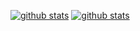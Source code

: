 [![github stats](https://github-readme-stats.vercel.app/api?username=joffrey-bion&show=prs_merged&show_icons=true&theme=tokyodark#gh-dark-mode-only)]([https://github.com/anuraghazra/github-readme-stats#gh-dark-mode-only)
[![github stats](https://github-readme-stats.vercel.app/api?username=joffrey-bion&show=prs_merged&show_icons=true&theme=catppuccin_latte#gh-light-mode-only)]([https://github.com/anuraghazra/github-readme-stats#gh-light-mode-only)
